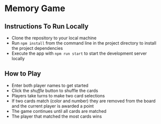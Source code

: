 # Memory Game

## Instructions To Run Locally

- Clone the repository to your local machine
- Run `npm install` from the command line in the project directory to install the project dependencies
- Execute the app with `npm run start` to start the development server locally

## How to Play

- Enter both player names to get started
- Click the _shuffle_ button to shuffle the cards
- Players take turns to make two card selections
- If two cards match (color and number) they are removed from the board and the current player is awarded a point
- The game continues until all cards are matched
- The player that matched the most cards wins
